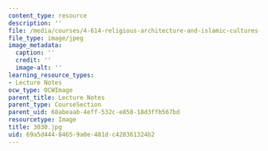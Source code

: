 ```yaml
---
content_type: resource
description: ''
file: /media/courses/4-614-religious-architecture-and-islamic-cultures-fall-2002/69a5d44484659a0e481dc428361324b2_3030.jpg
file_type: image/jpeg
image_metadata:
  caption: ''
  credit: ''
  image-alt: ''
learning_resource_types:
- Lecture Notes
ocw_type: OCWImage
parent_title: Lecture Notes
parent_type: CourseSection
parent_uid: 68abeaab-4eff-532c-e858-18d3ffb567bd
resourcetype: Image
title: 3030.jpg
uid: 69a5d444-8465-9a0e-481d-c428361324b2
---
```

